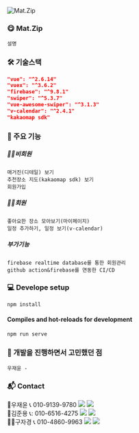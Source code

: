 ![Mat.Zip](https://user-images.githubusercontent.com/99634748/172966110-9f66b18e-b92f-4895-835c-941040c9e768.png)

### :yum: Mat.Zip
```
설명
```

### 🛠 기술스택
```json
"vue": "^2.6.14"
"vuex": "^3.6.2"
"firebase": "^9.8.1"
"swiper": "^5.3.7"
"vue-awesome-swiper": "^3.1.3"
"v-calendar": "^2.4.1"
"kakaomap sdk"
```

### :newspaper: 주요 기능
##### 🙍‍♂️비회원
```
매거진(디테일) 보기
추천장소 지도(kakaomap sdk) 보기
회원가입
```
##### 🙋‍♂️회원
```
좋아요한 장소 모아보기(마이페이지)
일정 추가하기, 일정 보기(v-calendar)
```
##### 부가기능
```
firebase realtime database를 통한 회원관리
github action&firebase를 연동한 CI/CD
```

### :computer: Develope setup
```
npm install
```

#### Compiles and hot-reloads for development
```
npm run serve
```

### 🚩 개발을 진행하면서 고민했던 점
```
우재윤 - 
```

### :mailbox_with_mail: Contact
 🤴우재윤 :telephone_receiver: 010-9139-9780
 <a href="https://github.com/iwytbbtss"><img src="https://img.shields.io/badge/GitHub-181717?style=flat&logo=GitHub&logoColor=white"/></a>
 <a href="mailto:iwytbbtss00@naver.com"><img src="https://img.shields.io/badge/Mail-EA4335?style=flat&logo=Gmail&logoColor=white"/></a> 
 <br>
 🧑김준용 📞: 010-6516-4275
 <a href="https://github.com/djdj4275"><img src="https://img.shields.io/badge/GitHub-181717?style=flat&logo=GitHub&logoColor=white"/></a>
 <a href="mailto:djdj4275@naver.com"><img src="https://img.shields.io/badge/Mail-EA4335?style=flat&logo=Gmail&logoColor=white"/></a>
 <br>
 👱‍♂️구자경 :telephone_receiver: 010-4860-9963
 <a href="https://github.com/koqun"><img src="https://img.shields.io/badge/GitHub-181717?style=flat&logo=GitHub&logoColor=white"/></a>
 <a href="mailto:plzkoiu0912@naver.com"><img src="https://img.shields.io/badge/Mail-EA4335?style=flat&logo=Gmail&logoColor=white"/></a> 
